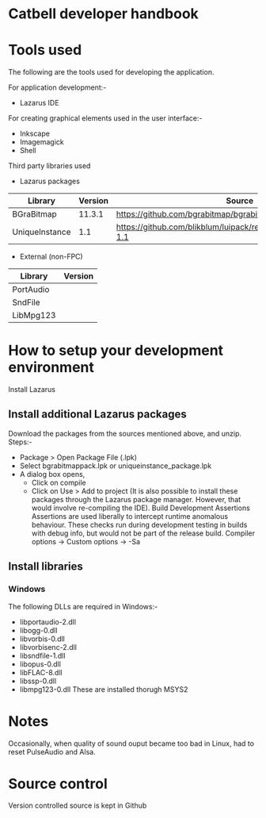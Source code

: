 Catbell developer handbook
==========================

# Tools used #

The following are the tools used for developing the application.

For application development:-
  *  Lazarus IDE
  
For creating graphical elements used in the user interface:-
  * Inkscape
  * Imagemagick
  * Shell

Third party libraries used
  * Lazarus packages
  
  | Library        | Version | Source                                                              |
  |----------------|---------|---------------------------------------------------------------------|
  | BGraBitmap     | 11.3.1  | https://github.com/bgrabitmap/bgrabitmap                            |
  | UniqueInstance | 1.1     | https://github.com/blikblum/luipack/releases/tag/uniqueinstance-1.1 |
  * External (non-FPC)
  
  | Library   | Version |
  |-----------|---------|
  | PortAudio |         |
  | SndFile   |         |
  | LibMpg123 |         |

# How to setup your development environment #

Install Lazarus

## Install additional Lazarus packages ##

Download the packages from the sources mentioned above, and unzip.
Steps:-
* Package > Open Package File (.lpk)
* Select bgrabitmappack.lpk or uniqueinstance_package.lpk
* A dialog box opens, 
  * Click on compile
  * Click on Use > Add to project 
(It is also possible to install these packages through the Lazarus package manager. However, that would involve re-compiling the IDE).
Build
Development
Assertions
Assertions are used liberally to intercept runtime anomalous behaviour. These checks run during development testing in builds with debug info, but would not be part of the release build.
Compiler options -> Custom options -> -Sa

## Install libraries ##

### Windows ###

The following DLLs are required in Windows:-
* libportaudio-2.dll
* libogg-0.dll
* libvorbis-0.dll
* libvorbisenc-2.dll
* libsndfile-1.dll
* libopus-0.dll
* libFLAC-8.dll
* libssp-0.dll
* libmpg123-0.dll
These are installed thorugh MSYS2

# Notes #
Occasionally, when quality of sound ouput became too bad in Linux, had to reset PulseAudio and Alsa.

# Source control #

Version controlled source is kept in Github
